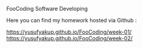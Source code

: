 FooCoding Software Developing

Here you can find my homework hosted via Github :

https://yusufyakup.github.io/FooCoding/week-01/
https://yusufyakup.github.io/FooCoding/week-02/
